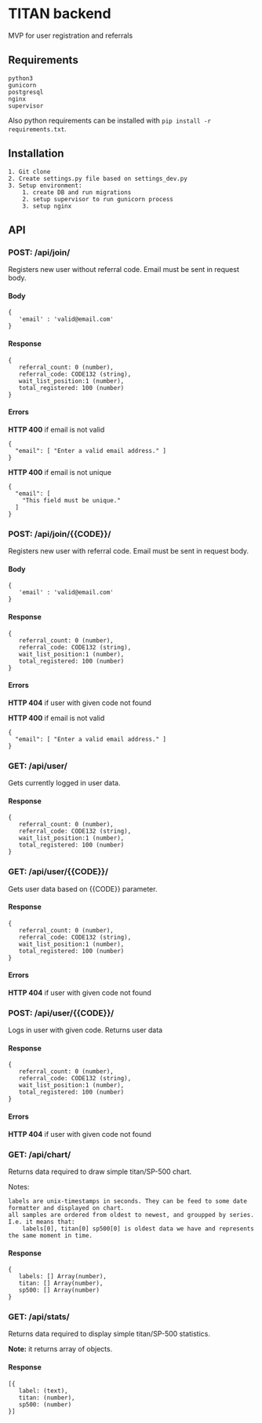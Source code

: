 TITAN backend
=====

MVP for user registration and referrals

Requirements
---

```
python3
gunicorn
postgresql
nginx
supervisor
```
Also python requirements can be installed with `pip install -r requirements.txt`.

Installation
---

    1. Git clone
    2. Create settings.py file based on settings_dev.py
    3. Setup environment:
        1. create DB and run migrations
        2. setup supervisor to run gunicorn process
        3. setup nginx
   
API
---
### POST: /api/join/  

Registers new user without referral code. 
Email must be sent in request body.

#### Body
 ```
 { 
    'email' : 'valid@email.com' 
 }
 ```

#### Response
 ```
 {
    referral_count: 0 (number),
    referral_code: CODE132 (string),
    wait_list_position:1 (number),
    total_registered: 100 (number)
 } 
 ```

#### Errors


**HTTP 400** if email is not valid
```
{
  "email": [ "Enter a valid email address." ]
}
```

**HTTP 400** if email is not unique
```
{
  "email": [
    "This field must be unique."
  ]
}
```
  
### POST: /api/join/{{CODE}}/ 
Registers new user with referral code. 
Email must be sent in request body.

#### Body
 ```
 { 
    'email' : 'valid@email.com' 
 }
 ```
 
 
#### Response
 ```
 {
    referral_count: 0 (number),
    referral_code: CODE132 (string),
    wait_list_position:1 (number),
    total_registered: 100 (number)
 } 
 ```

#### Errors

**HTTP 404** if user with given code not found
    
**HTTP 400** if email is not valid
```
{
  "email": [ "Enter a valid email address." ]
}
```

### GET: /api/user/
Gets currently logged in user data.


#### Response
 ```
 {
    referral_count: 0 (number),
    referral_code: CODE132 (string),
    wait_list_position:1 (number),
    total_registered: 100 (number)
 } 
 ```

### GET: /api/user/{{CODE}}/ 
Gets user data based on {{CODE}} parameter.


#### Response
 ```
 {
    referral_count: 0 (number),
    referral_code: CODE132 (string),
    wait_list_position:1 (number),
    total_registered: 100 (number)
 } 
 ```

#### Errors

**HTTP 404** if user with given code not found
    
    

### POST: /api/user/{{CODE}}/ 
Logs in user with given code. Returns user data


#### Response
 ```
 {
    referral_count: 0 (number),
    referral_code: CODE132 (string),
    wait_list_position:1 (number),
    total_registered: 100 (number)
 } 
 ```

#### Errors    
    
**HTTP 404** if user with given code not found


### GET: /api/chart/
Returns data required to draw simple titan/SP-500 chart.

Notes: 

    labels are unix-timestamps in seconds. They can be feed to some date formatter and displayed on chart.
    all samples are ordered from oldest to newest, and groupped by series.
    I.e. it means that:
        labels[0], titan[0] sp500[0] is oldest data we have and represents the same moment in time.
     
 
#### Response
 ```
 {
    labels: [] Array(number),
    titan: [] Array(number),
    sp500: [] Array(number) 
 } 
 ```
  
### GET: /api/stats/
Returns data required to display simple titan/SP-500 statistics.

**Note:** it returns array of objects.
#### Response
 ```
 [{
    label: (text),
    titan: (number),
    sp500: (number) 
 }] 
 ``` 

